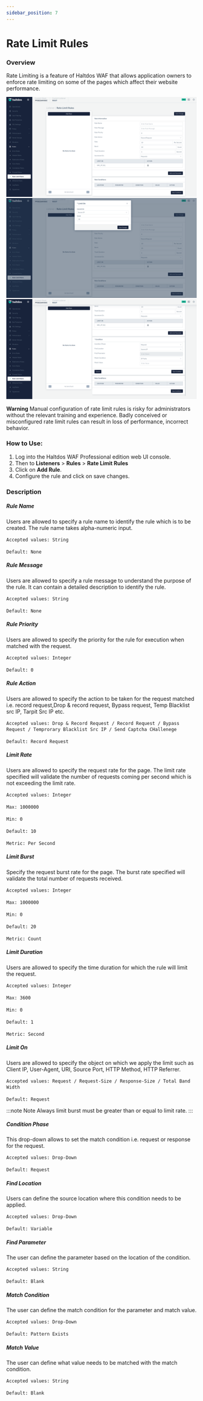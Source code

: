 ```yaml
---
sidebar_position: 7
---
```

# Rate Limit Rules
### Overview
Rate Limiting is a feature of Haltdos WAF that allows application owners to enforce rate limiting on some of the pages which affect their website performance.

![rate_limit_rules](/img/pro-waf/docs/rate_limit_rules1.png)
![rate_limit_rules](/img/pro-waf/docs/rate_limit_rules2.png)
![rate_limit_rules](/img/pro-waf/docs/rate_limit_rules3.png)

**Warning** Manual configuration of rate limit rules is risky for administrators without the relevant training and experience. Badly conceived or misconfigured rate limit rules can result in loss of performance, incorrect behavior.

### How to Use:
1. Log into the Haltdos WAF Professional edition web UI console.
2. Then to **Listeners** > **Rules** > **Rate Limit Rules**
3. Click on **Add Rule**.
4. Configure the rule and click on save changes.

### Description

##### **Rule Name**
Users are allowed to specify a rule name to identify the rule which is to be created. The rule name takes alpha-numeric input.

    Accepted values: String

    Default: None  

##### **Rule Message**
Users are allowed to specify a rule message to understand the purpose of the rule. It can contain a detailed description to identify the rule.

    Accepted values: String

    Default: None  

##### **Rule Priority**
Users are allowed to specify the priority for the rule for execution when matched with the request.

    Accepted values: Integer

    Default: 0  

##### **Rule Action**
Users are allowed to specify the action to be taken for the request matched i.e. record request,Drop & record request, Bypass request, Temp Blacklist src IP, Tarpit Src IP etc.

    Accepted values: Drop & Record Request / Record Request / Bypass Request / Temprorary Blacklist Src IP / Send Captcha CHallenege

    Default: Record Request  

##### **Limit Rate**
Users are allowed to specify the request rate for the page. The limit rate specified will validate the number of requests coming per second which is not exceeding the limit rate.

    Accepted values: Integer
    
    Max: 1000000
    
    Min: 0
    
    Default: 10  

    Metric: Per Second

##### **Limit Burst**
Specify the request burst rate for the page. The burst rate specified will validate the total number of requests received. 

    Accepted values: Integer
    
    Max: 1000000
    
    Min: 0
    
    Default: 20  

    Metric: Count

##### **Limit Duration**
Users are allowed to specify the time duration for which the rule will limit the request.

    Accepted values: Integer
    
    Max: 3600
    
    Min: 0
    
    Default: 1  

    Metric: Second

##### **Limit On**
Users are allowed to specify the object on which we apply the limit such as Client IP, User-Agent, URI, Source Port, HTTP Method, HTTP Referrer.

    Accepted values: Request / Request-Size / Response-Size / Total Band Width

    Default: Request  

:::note Note
Always limit burst must be greater than or equal to limit rate.
:::
##### **Condition Phase**
This drop-down allows to set the match condition i.e. request or response for the request.

    Accepted values: Drop-Down

    Default: Request  

##### **Find Location**
Users can define the source location where this condition needs to be applied.

    Accepted values: Drop-Down

    Default: Variable  

##### **Find Parameter**
The user can define the parameter based on the location of the condition.

    Accepted values: String

    Default: Blank  

##### **Match Condition**
The user can define the match condition for the parameter and match value.

    Accepted values: Drop-Down

    Default: Pattern Exists  

##### **Match Value**
The user can define what value needs to be matched with the match condition.


    Accepted values: String

    Default: Blank  




